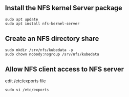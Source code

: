 ##  Install the NFS kernel Server package
```
sudo apt update
sudo apt install nfs-kernel-server
```

## Create an NFS directory share
```
sudo mkdir /srv/nfs/kubedata -p
sudo chown nobody:nogroup /srv/nfs/kubedata
```

## Allow NFS client access to NFS server

edit  /etc/exports file

```
sudo vi /etc/exports

```
